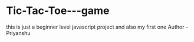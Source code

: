 # Tic-Tac-Toe---game
this is just a beginner level javascript project and also my first one
Author - Priyanshu
